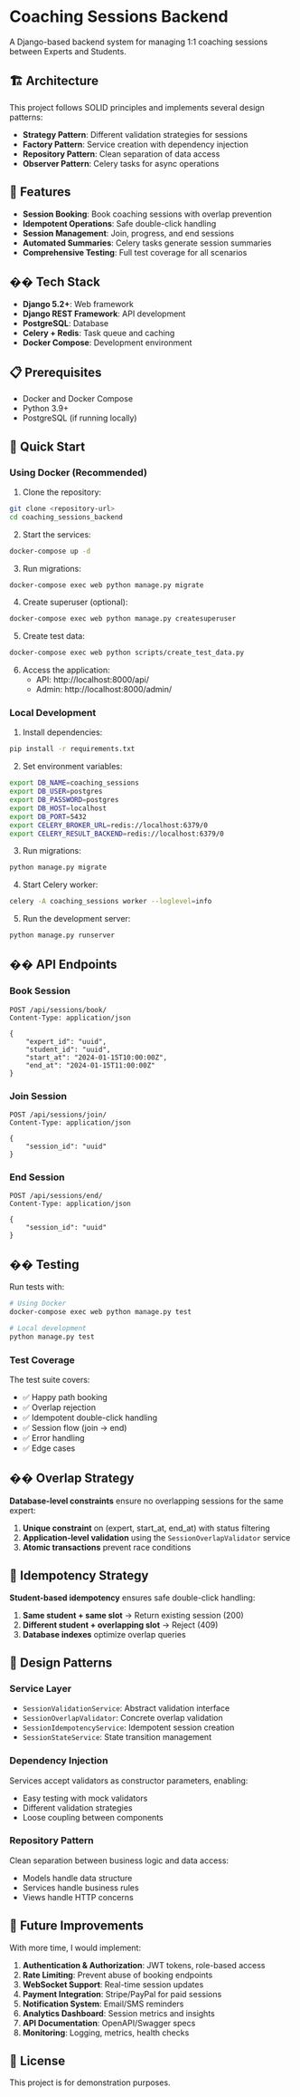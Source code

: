 # Coaching Sessions Backend

A Django-based backend system for managing 1:1 coaching sessions between Experts and Students.

## 🏗️ Architecture

This project follows SOLID principles and implements several design patterns:

- **Strategy Pattern**: Different validation strategies for sessions
- **Factory Pattern**: Service creation with dependency injection
- **Repository Pattern**: Clean separation of data access
- **Observer Pattern**: Celery tasks for async operations

## 🚀 Features

- **Session Booking**: Book coaching sessions with overlap prevention
- **Idempotent Operations**: Safe double-click handling
- **Session Management**: Join, progress, and end sessions
- **Automated Summaries**: Celery tasks generate session summaries
- **Comprehensive Testing**: Full test coverage for all scenarios

## ��️ Tech Stack

- **Django 5.2+**: Web framework
- **Django REST Framework**: API development
- **PostgreSQL**: Database
- **Celery + Redis**: Task queue and caching
- **Docker Compose**: Development environment

## 📋 Prerequisites

- Docker and Docker Compose
- Python 3.9+
- PostgreSQL (if running locally)

## 🚀 Quick Start

### Using Docker (Recommended)

1. Clone the repository:
```bash
git clone <repository-url>
cd coaching_sessions_backend
```

2. Start the services:
```bash
docker-compose up -d
```

3. Run migrations:
```bash
docker-compose exec web python manage.py migrate
```

4. Create superuser (optional):
```bash
docker-compose exec web python manage.py createsuperuser
```

5. Create test data:
```bash
docker-compose exec web python scripts/create_test_data.py
```

6. Access the application:
   - API: http://localhost:8000/api/
   - Admin: http://localhost:8000/admin/

### Local Development

1. Install dependencies:
```bash
pip install -r requirements.txt
```

2. Set environment variables:
```bash
export DB_NAME=coaching_sessions
export DB_USER=postgres
export DB_PASSWORD=postgres
export DB_HOST=localhost
export DB_PORT=5432
export CELERY_BROKER_URL=redis://localhost:6379/0
export CELERY_RESULT_BACKEND=redis://localhost:6379/0
```

3. Run migrations:
```bash
python manage.py migrate
```

4. Start Celery worker:
```bash
celery -A coaching_sessions worker --loglevel=info
```

5. Run the development server:
```bash
python manage.py runserver
```

## �� API Endpoints

### Book Session
```http
POST /api/sessions/book/
Content-Type: application/json

{
    "expert_id": "uuid",
    "student_id": "uuid",
    "start_at": "2024-01-15T10:00:00Z",
    "end_at": "2024-01-15T11:00:00Z"
}
```

### Join Session
```http
POST /api/sessions/join/
Content-Type: application/json

{
    "session_id": "uuid"
}
```

### End Session
```http
POST /api/sessions/end/
Content-Type: application/json

{
    "session_id": "uuid"
}
```

## �� Testing

Run tests with:
```bash
# Using Docker
docker-compose exec web python manage.py test

# Local development
python manage.py test
```

### Test Coverage

The test suite covers:
- ✅ Happy path booking
- ✅ Overlap rejection
- ✅ Idempotent double-click handling
- ✅ Session flow (join → end)
- ✅ Error handling
- ✅ Edge cases

## �� Overlap Strategy

**Database-level constraints** ensure no overlapping sessions for the same expert:

1. **Unique constraint** on (expert, start_at, end_at) with status filtering
2. **Application-level validation** using the `SessionOverlapValidator` service
3. **Atomic transactions** prevent race conditions

## 🔄 Idempotency Strategy

**Student-based idempotency** ensures safe double-click handling:

1. **Same student + same slot** → Return existing session (200)
2. **Different student + overlapping slot** → Reject (409)
3. **Database indexes** optimize overlap queries

## 🎯 Design Patterns

### Service Layer
- `SessionValidationService`: Abstract validation interface
- `SessionOverlapValidator`: Concrete overlap validation
- `SessionIdempotencyService`: Idempotent session creation
- `SessionStateService`: State transition management

### Dependency Injection
Services accept validators as constructor parameters, enabling:
- Easy testing with mock validators
- Different validation strategies
- Loose coupling between components

### Repository Pattern
Clean separation between business logic and data access:
- Models handle data structure
- Services handle business rules
- Views handle HTTP concerns

## 🚧 Future Improvements

With more time, I would implement:

1. **Authentication & Authorization**: JWT tokens, role-based access
2. **Rate Limiting**: Prevent abuse of booking endpoints
3. **WebSocket Support**: Real-time session updates
4. **Payment Integration**: Stripe/PayPal for paid sessions
5. **Notification System**: Email/SMS reminders
6. **Analytics Dashboard**: Session metrics and insights
7. **API Documentation**: OpenAPI/Swagger specs
8. **Monitoring**: Logging, metrics, health checks

## 📝 License

This project is for demonstration purposes.